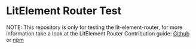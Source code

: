 # LitElement Router Test
NOTE: This repository is only for testing the lit-element-router, for more information take a look at the LitElement Router Contribution guide: [Github](https://github.com/hamedasemi/lit-element-router#contribution) or [npm](https://www.npmjs.com/package/lit-element-router#contribution)